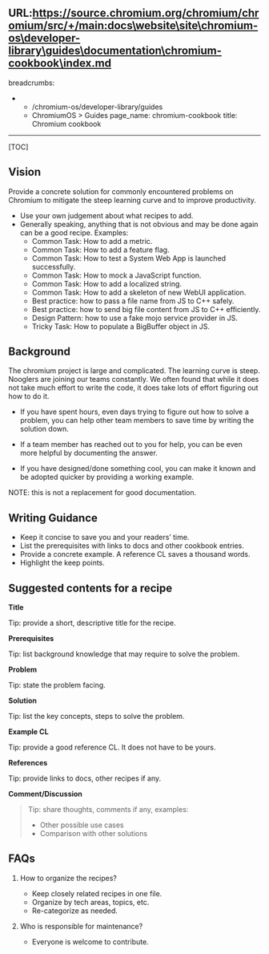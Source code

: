 URL:https://source.chromium.org/chromium/chromium/src/+/main:docs\website\site\chromium-os\developer-library\guides\documentation\chromium-cookbook\index.md
---
breadcrumbs:
- - /chromium-os/developer-library/guides
  - ChromiumOS > Guides
page_name: chromium-cookbook
title: Chromium cookbook
---

[TOC]

## Vision

Provide a concrete solution for commonly encountered problems on Chromium to
mitigate the steep learning curve and to improve productivity.

*   Use your own judgement about what recipes to add.
*   Generally speaking, anything that is not obvious and may be done again can
    be a good recipe. Examples:
    *   Common Task: How to add a metric.
    *   Common Task: How to add a feature flag.
    *   Common Task: How to test a System Web App is launched successfully.
    *   Common Task: How to mock a JavaScript function.
    *   Common Task: How to add a localized string.
    *   Common Task: How to add a skeleton of new WebUI application.
    *   Best practice: how to pass a file name from JS to C++ safely.
    *   Best practice: how to send big file content from JS to C++ efficiently.
    *   Design Pattern: how to use a fake mojo service provider in JS.
    *   Tricky Task: How to populate a BigBuffer object in JS.

## Background

The chromium project is large and complicated. The learning curve is steep.
Nooglers are joining our teams constantly. We often found that while it does not
take much effort to write the code, it does take lots of effort figuring out how
to do it.

*   If you have spent hours, even days trying to figure out how to solve a
    problem, you can help other team members to save time by writing the
    solution down.

*   If a team member has reached out to you for help, you can be even more
    helpful by documenting the answer.

*   If you have designed/done something cool, you can make it known and be
    adopted quicker by providing a working example.

NOTE: this is not a replacement for good documentation.

## Writing Guidance

*   Keep it concise to save you and your readers’ time.
*   List the prerequisites with links to docs and other cookbook entries.
*   Provide a concrete example. A reference CL saves a thousand words.
*   Highlight the keep points.

## Suggested contents for a recipe

**Title**

Tip: provide a short, descriptive title for the recipe.

**Prerequisites**

Tip: list background knowledge that may require to solve the problem.

**Problem**

Tip: state the problem facing.

**Solution**

Tip: list the key concepts, steps to solve the problem.

**Example CL**

Tip: provide a good reference CL. It does not have to be yours.

**References**

Tip: provide links to docs, other recipes if any.

**Comment/Discussion**

> Tip: share thoughts, comments if any, examples:
>
> *   Other possible use cases
> *   Comparison with other solutions

## FAQs

1.  How to organize the recipes?

    *   Keep closely related recipes in one file.
    *   Organize by tech areas, topics, etc.
    *   Re-categorize as needed.

2.  Who is responsible for maintenance?

    *   Everyone is welcome to contribute.
